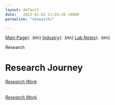 ```yaml
---
layout: default
date:   2022-01-02 21:03:36 +0800
permalink: "research/"

---
```


[Main Page](/){: .btn} [Industry](/industry){: .btn} [Lab Notes](/labnotes){: .btn}

Research

# Research Journey
###### [Research Work](/research/researchwork1)
###### [Research Work](/research/researchwork2)

